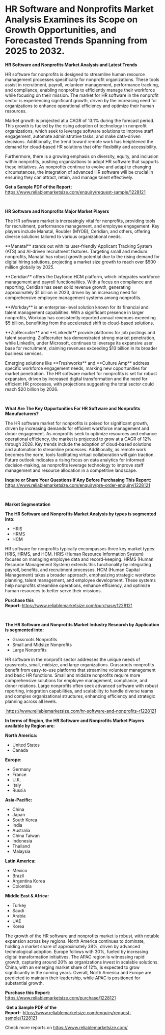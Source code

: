 <p><h1>HR Software and Nonprofits Market Analysis Examines its Scope on Growth Opportunities, and Forecasted Trends Spanning from 2025 to 2032.</h1></p><p><strong>HR Software and Nonprofits Market Analysis and Latest Trends</strong></p>
<p><p>HR software for nonprofits is designed to streamline human resource management processes specifically for nonprofit organizations. These tools assist in recruitment, payroll, volunteer management, performance tracking, and compliance, enabling nonprofits to efficiently manage their workforce while focusing on their mission. The market for HR software in the nonprofit sector is experiencing significant growth, driven by the increasing need for organizations to enhance operational efficiency and optimize their human resources.</p><p>Market growth is projected at a CAGR of 13.1% during the forecast period. This growth is fueled by the rising adoption of technology in nonprofit organizations, which seek to leverage software solutions to improve staff engagement, automate administrative tasks, and make data-driven decisions. Additionally, the trend toward remote work has heightened the demand for cloud-based HR solutions that offer flexibility and accessibility.</p><p>Furthermore, there is a growing emphasis on diversity, equity, and inclusion within nonprofits, pushing organizations to adopt HR software that supports these initiatives. As nonprofits continue to evolve and adapt to changing circumstances, the integration of advanced HR software will be crucial in ensuring they can attract, retain, and manage talent effectively.</p></p>
<p><strong>Get a Sample PDF of the Report:&nbsp;</strong> <a href="https://www.reliablemarketsize.com/enquiry/request-sample/1228121?utm_campaign=2281&utm_medium=2&utm_source=Github&utm_content=ia&utm_term=11032025&utm_id=hr-software-and-nonprofits">https://www.reliablemarketsize.com/enquiry/request-sample/1228121</a></p>
<p>&nbsp;</p>
<p><strong>HR Software and Nonprofits Major Market Players</strong></p>
<p><p>The HR software market is increasingly vital for nonprofits, providing tools for recruitment, performance management, and employee engagement. Key players include Manatal, Roubler (MYOB), Ceridian, and others, offering diverse solutions tailored to various organizational needs.</p><p>**Manatal** stands out with its user-friendly Applicant Tracking System (ATS) and AI-driven recruitment features. Targeting small and medium nonprofits, Manatal has robust growth potential due to the rising demand for digital hiring solutions, projecting a market size growth to reach over $500 million globally by 2025.</p><p>**Ceridian** offers the Dayforce HCM platform, which integrates workforce management and payroll functionalities. With a focus on compliance and reporting, Ceridian has seen solid revenue growth, generating approximately $1 billion in 2023, driven by an increasing need for comprehensive employee management systems among nonprofits.</p><p>**Workday** is an enterprise-level solution known for its financial and talent management capabilities. With a significant presence in larger nonprofits, Workday has consistently reported annual revenues exceeding $5 billion, benefitting from the accelerated shift to cloud-based solutions.</p><p>**ZipRecruiter** and **LinkedIn** provide platforms for job postings and talent sourcing. ZipRecruiter has demonstrated strong market penetration, while LinkedIn, under Microsoft, continues to leverage its expansive user base for recruitment, claiming revenues exceeding $10 billion in its broader business services.</p><p>Emerging solutions like **Freshworks** and **Culture Amp** address specific workforce engagement needs, marking new opportunities for market penetration. The HR software market for nonprofits is set for robust expansion, driven by increased digital transformation and the need for efficient HR processes, with projections suggesting the total sector could reach $20 billion by 2026.</p></p>
<p>&nbsp;</p>
<p><strong>What Are The Key Opportunities For HR Software and Nonprofits Manufacturers?</strong></p>
<p><p>The HR software market for nonprofits is poised for significant growth, driven by increasing demands for efficient workforce management and donor engagement. As nonprofits seek to optimize resources and enhance operational efficiency, the market is projected to grow at a CAGR of 12% through 2028. Key trends include the adoption of cloud-based solutions and automation to streamline processes. Additionally, as remote work becomes the norm, tools facilitating virtual collaboration will gain traction. Future outlook indicates a rising focus on data analytics for informed decision-making, as nonprofits leverage technology to improve staff management and resource allocation in a competitive landscape.</p></p>
<p><strong>Inquire or Share Your Questions If Any Before Purchasing This Report:</strong> <a href="https://www.reliablemarketsize.com/enquiry/pre-order-enquiry/1228121?utm_campaign=2281&utm_medium=2&utm_source=Github&utm_content=ia&utm_term=11032025&utm_id=hr-software-and-nonprofits">https://www.reliablemarketsize.com/enquiry/pre-order-enquiry/1228121</a></p>
<p>&nbsp;</p>
<p><strong>Market Segmentation</strong></p>
<p><strong>The HR Software and Nonprofits Market Analysis by types is segmented into:</strong></p>
<p><ul><li>HRIS</li><li>HRMS</li><li>HCM</li></ul></p>
<p><p>HR software for nonprofits typically encompasses three key market types: HRIS, HRMS, and HCM. HRIS (Human Resource Information System) focuses on managing employee data and record-keeping. HRMS (Human Resource Management System) extends this functionality by integrating payroll, benefits, and recruitment processes. HCM (Human Capital Management) takes a broader approach, emphasizing strategic workforce planning, talent management, and employee development. These systems help nonprofits streamline operations, enhance efficiency, and optimize human resources to better serve their missions.</p></p>
<p><strong>Purchase this Report:&nbsp;</strong><a href="https://www.reliablemarketsize.com/purchase/1228121?utm_campaign=2281&utm_medium=2&utm_source=Github&utm_content=ia&utm_term=11032025&utm_id=hr-software-and-nonprofits">https://www.reliablemarketsize.com/purchase/1228121</a></p>
<p>&nbsp;</p>
<p><strong>The HR Software and Nonprofits Market Industry Research by Application is segmented into:</strong></p>
<p><ul><li>Grassroots Nonprofits</li><li>Small and Midsize Nonprofits</li><li>Large Nonprofits</li></ul></p>
<p><p>HR software in the nonprofit sector addresses the unique needs of grassroots, small, midsize, and large organizations. Grassroots nonprofits benefit from easy-to-use platforms that streamline volunteer management and basic HR functions. Small and midsize nonprofits require more comprehensive solutions for employee management, compliance, and donor relations. Large nonprofits often seek advanced software with robust reporting, integration capabilities, and scalability to handle diverse teams and complex organizational structures, enhancing efficiency and strategic planning across all levels.</p></p>
<p><a href="https://www.reliablemarketsize.com/hr-software-and-nonprofits-r1228121?utm_campaign=2281&utm_medium=2&utm_source=Github&utm_content=ia&utm_term=11032025&utm_id=hr-software-and-nonprofits">&nbsp;https://www.reliablemarketsize.com/hr-software-and-nonprofits-r1228121</a></p>
<p><strong>In terms of Region, the HR Software and Nonprofits Market Players available by Region are:</strong></p>
<p>
    <p> <strong> North America: </strong>
        <ul>
            <li>United States</li>
            <li>Canada</li>
        </ul>
        </p> 
    <p> <strong> Europe: </strong>
        <ul>
            <li>Germany</li>
            <li>France</li>
            <li>U.K.</li>
            <li>Italy</li>
            <li>Russia</li>
        </ul>
        </p> 
    <p> <strong> Asia-Pacific: </strong>
        <ul>
            <li>China</li>
            <li>Japan</li>
            <li>South Korea</li>
            <li>India</li>
            <li>Australia</li>
            <li>China Taiwan</li>
            <li>Indonesia</li>
            <li>Thailand</li>
            <li>Malaysia</li>
        </ul>
        </p> 
    <p> <strong> Latin America: </strong>
        <ul>
            <li>Mexico</li>
            <li>Brazil</li>
            <li>Argentina Korea</li>
            <li>Colombia</li>
        </ul>
        </p> 
    <p> <strong> Middle East & Africa: </strong>
        <ul>
            <li>Turkey</li>
            <li>Saudi</li>
            <li>Arabia</li>
            <li>UAE</li>
            <li>Korea</li>
        </ul>
    </p>
    </p>
<p><p>The growth of the HR software and nonprofits market is robust, with notable expansion across key regions. North America continues to dominate, holding a market share of approximately 38%, driven by advanced technological adoption. Europe follows with 30%, fueled by increasing digital transformation initiatives. The APAC region is witnessing rapid growth, capturing around 20% as organizations invest in scalable solutions. China, with an emerging market share of 12%, is expected to grow significantly in the coming years. Overall, North America and Europe are predicted to maintain their leadership, while APAC is positioned for substantial growth.</p></p>
<p><strong>Purchase this Report: </strong><a href="https://www.reliablemarketsize.com/purchase/1228121?utm_campaign=2281&utm_medium=2&utm_source=Github&utm_content=ia&utm_term=11032025&utm_id=hr-software-and-nonprofits">https://www.reliablemarketsize.com/purchase/1228121</a></p>
<p>&nbsp;<strong>Get a Sample PDF of the Report:&nbsp;&nbsp;</strong><a href="https://www.reliablemarketsize.com/enquiry/request-sample/1228121?utm_campaign=2281&utm_medium=2&utm_source=Github&utm_content=ia&utm_term=11032025&utm_id=hr-software-and-nonprofits">https://www.reliablemarketsize.com/enquiry/request-sample/1228121</a></p>
<p><strong></strong></p>
<p>Check more reports on <a href="https://www.reliablemarketsize.com/?utm_campaign=2281&utm_medium=2&utm_source=Github&utm_content=ia&utm_term=11032025&utm_id=hr-software-and-nonprofits">https://www.reliablemarketsize.com/</a></p>